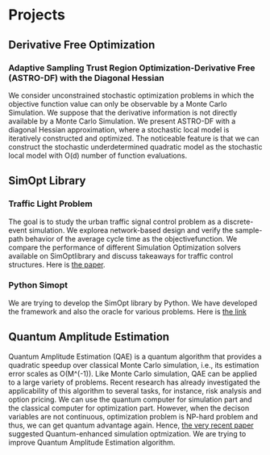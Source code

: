 # Projects 
## Derivative Free Optimization 
### Adaptive Sampling Trust Region Optimization-Derivative Free (ASTRO-DF) with the Diagonal Hessian 
We consider unconstrained stochastic optimization problems in which the objective function value can only be observable by a Monte Carlo Simulation. We suppose that the derivative information is not directly available by a Monte Carlo Simulation. We present ASTRO-DF with a diagonal Hessian approximation, where a stochastic local model is iteratively constructed and optimized. The noticeable feature is that we can construct the stochastic underdetermined quadratic model as the stochastic local model with O(d) number of function evaluations.

## SimOpt Library
### Traffic Light Problem 
The goal is to study the urban traffic signal control problem as a discrete-event simulation.  We explorea  network-based  design  and  verify  the  sample-path  behavior  of  the  average  cycle  time  as  the  objectivefunction.  We compare the performance of different Simulation Optimization solvers available on SimOptlibrary and discuss takeaways for traffic control structures. Here is [the paper](https://informs-sim.org/wsc20papers/363.pdf).

### Python Simopt
We are trying to develop the SimOpt library by Python. We have developed the framework and also the oracle for various problems. Here is [the link](https://github.com/simopt-admin/simopt)

## Quantum Amplitude Estimation
Quantum Amplitude Estimation (QAE) is a quantum algorithm that provides a quadratic speedup over classical Monte Carlo simulation, i.e., its estimation error scales as O(M^(-1)). Like Monte Carlo simulation, QAE can be applied to a large variety of problems. Recent research has already investigated the applicability of this algorithm to several tasks, for instance, risk analysis and option pricing. We can use the quantum computer for simulation part and the classical computer for optimization part. However, when the decison variables are not continuous, optimization problem is NP-hard problem and thus, we can get quantum advantage again. Hence, [the very recent paper](https://arxiv.org/pdf/2005.10780.pdf) suggested Quantum-enhanced simulation optmization. We are trying to improve Quantum Amplitude Estimation algorithm. 
